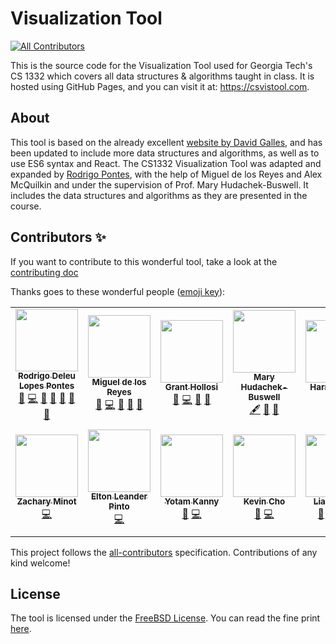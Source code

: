 # Visualization Tool

<!-- ALL-CONTRIBUTORS-BADGE:START - Do not remove or modify this section -->

[![All Contributors](https://img.shields.io/badge/all_contributors-14-orange.svg?style=flat-square)](#contributors-)

<!-- ALL-CONTRIBUTORS-BADGE:END -->

This is the source code for the Visualization Tool used for Georgia Tech's CS 1332 which covers all data structures & algorithms taught in class. It is hosted using GitHub Pages, and you can visit it at: https://csvistool.com.

## About

This tool is based on the already excellent [website by David Galles](https://www.cs.usfca.edu/~galles/visualization), and has been updated to include more data structures and algorithms, as well as to use ES6 syntax and React.
The CS1332 Visualization Tool was adapted and expanded by [Rodrigo Pontes](https://rodrigodlpontes.github.io/website/), with the help of Miguel de los Reyes and Alex McQuilkin and under the supervision of Prof. Mary Hudachek-Buswell. It includes the data structures and algorithms as they are presented in the course.

## Contributors ✨

If you want to contribute to this wonderful tool, take a look at the [contributing doc](CONTRIBUTING.md)

Thanks goes to these wonderful people ([emoji key](https://allcontributors.org/docs/en/emoji-key)):

<!-- ALL-CONTRIBUTORS-LIST:START - Do not remove or modify this section -->
<!-- prettier-ignore-start -->
<!-- markdownlint-disable -->
<table>
  <tr>
    <td align="center"><a href="https://github.com/RodrigoDLPontes"><img src="https://avatars.githubusercontent.com/u/11012066?v=4?s=100" width="100px;" alt=""/><br /><sub><b>Rodrigo Deleu Lopes Pontes</b></sub></a><br /><a href="https://github.com/RodrigoDLPontes/visualization-tool/issues?q=author%3ARodrigoDLPontes" title="Bug reports">🐛</a> <a href="https://github.com/RodrigoDLPontes/visualization-tool/commits?author=RodrigoDLPontes" title="Code">💻</a> <a href="#design-RodrigoDLPontes" title="Design">🎨</a> <a href="#ideas-RodrigoDLPontes" title="Ideas, Planning, & Feedback">🤔</a> <a href="#maintenance-RodrigoDLPontes" title="Maintenance">🚧</a> <a href="#question-RodrigoDLPontes" title="Answering Questions">💬</a> <a href="https://github.com/RodrigoDLPontes/visualization-tool/pulls?q=is%3Apr+reviewed-by%3ARodrigoDLPontes" title="Reviewed Pull Requests">👀</a></td>
    <td align="center"><a href="https://github.com/migueldlr"><img src="https://avatars.githubusercontent.com/u/8410924?v=4?s=100" width="100px;" alt=""/><br /><sub><b>Miguel de los Reyes</b></sub></a><br /><a href="https://github.com/RodrigoDLPontes/visualization-tool/issues?q=author%3Amigueldlr" title="Bug reports">🐛</a> <a href="https://github.com/RodrigoDLPontes/visualization-tool/commits?author=migueldlr" title="Code">💻</a> <a href="#ideas-migueldlr" title="Ideas, Planning, & Feedback">🤔</a> <a href="#maintenance-migueldlr" title="Maintenance">🚧</a> <a href="https://github.com/RodrigoDLPontes/visualization-tool/pulls?q=is%3Apr+reviewed-by%3Amigueldlr" title="Reviewed Pull Requests">👀</a></td>
    <td align="center"><a href="https://github.com/grant-hollosi"><img src="https://avatars.githubusercontent.com/u/64664063?v=4?s=100" width="100px;" alt=""/><br /><sub><b>Grant Hollosi</b></sub></a><br /><a href="https://github.com/RodrigoDLPontes/visualization-tool/issues?q=author%3Agrant-hollosi" title="Bug reports">🐛</a> <a href="https://github.com/RodrigoDLPontes/visualization-tool/commits?author=grant-hollosi" title="Code">💻</a> <a href="#maintenance-grant-hollosi" title="Maintenance">🚧</a> <a href="https://github.com/RodrigoDLPontes/visualization-tool/pulls?q=is%3Apr+reviewed-by%3Agrant-hollosi" title="Reviewed Pull Requests">👀</a></td>
    <td align="center"><a href="https://github.com/mhb6"><img src="https://avatars.githubusercontent.com/u/24942852?v=4?s=100" width="100px;" alt=""/><br /><sub><b>Mary Hudachek-Buswell</b></sub></a><br /><a href="#content-mhb6" title="Content">🖋</a> <a href="#design-mhb6" title="Design">🎨</a> <a href="#ideas-mhb6" title="Ideas, Planning, & Feedback">🤔</a></td>
    <td align="center"><a href="https://github.com/hzhu359"><img src="https://avatars.githubusercontent.com/u/54654449?v=4?s=100" width="100px;" alt=""/><br /><sub><b>Harrison Zhu</b></sub></a><br /><a href="https://github.com/RodrigoDLPontes/visualization-tool/issues?q=author%3Ahzhu359" title="Bug reports">🐛</a> <a href="https://github.com/RodrigoDLPontes/visualization-tool/commits?author=hzhu359" title="Code">💻</a></td>
    <td align="center"><a href="https://github.com/alexmcq99"><img src="https://avatars.githubusercontent.com/u/32752657?v=4?s=100" width="100px;" alt=""/><br /><sub><b>Alexander McQuilkin</b></sub></a><br /><a href="https://github.com/RodrigoDLPontes/visualization-tool/commits?author=alexmcq99" title="Code">💻</a></td>
    <td align="center"><a href="https://github.com/tylrshot"><img src="https://avatars.githubusercontent.com/u/38059576?v=4?s=100" width="100px;" alt=""/><br /><sub><b>Tyler Schott</b></sub></a><br /><a href="https://github.com/RodrigoDLPontes/visualization-tool/issues?q=author%3Atylrshot" title="Bug reports">🐛</a> <a href="https://github.com/RodrigoDLPontes/visualization-tool/commits?author=tylrshot" title="Code">💻</a></td>
  </tr>
  <tr>
    <td align="center"><a href="https://github.com/zminot"><img src="https://avatars.githubusercontent.com/u/43081846?v=4?s=100" width="100px;" alt=""/><br /><sub><b>Zachary Minot</b></sub></a><br /><a href="https://github.com/RodrigoDLPontes/visualization-tool/commits?author=zminot" title="Code">💻</a></td>
    <td align="center"><a href="https://github.com/1ntEgr8"><img src="https://avatars.githubusercontent.com/u/40111357?v=4?s=100" width="100px;" alt=""/><br /><sub><b>Elton Leander Pinto</b></sub></a><br /><a href="https://github.com/RodrigoDLPontes/visualization-tool/commits?author=1ntEgr8" title="Code">💻</a></td>
    <td align="center"><a href="https://github.com/yotam-k"><img src="https://avatars.githubusercontent.com/u/31946987?v=4?s=100" width="100px;" alt=""/><br /><sub><b>Yotam Kanny</b></sub></a><br /><a href="https://github.com/RodrigoDLPontes/visualization-tool/issues?q=author%3Ayotam-k" title="Bug reports">🐛</a> <a href="https://github.com/RodrigoDLPontes/visualization-tool/commits?author=yotam-k" title="Code">💻</a></td>
    <td align="center"><a href="https://github.com/ohcnivek"><img src="https://avatars.githubusercontent.com/u/64056046?v=4?s=100" width="100px;" alt=""/><br /><sub><b>Kevin Cho</b></sub></a><br /><a href="https://github.com/RodrigoDLPontes/visualization-tool/issues?q=author%3Aohcnivek" title="Bug reports">🐛</a> <a href="https://github.com/RodrigoDLPontes/visualization-tool/commits?author=ohcnivek" title="Code">💻</a></td>
    <td align="center"><a href="https://github.com/ljones315"><img src="https://avatars.githubusercontent.com/u/67525591?v=4?s=100" width="100px;" alt=""/><br /><sub><b>Liam Jones</b></sub></a><br /><a href="https://github.com/RodrigoDLPontes/visualization-tool/issues?q=author%3Aljones315" title="Bug reports">🐛</a> <a href="https://github.com/RodrigoDLPontes/visualization-tool/commits?author=ljones315" title="Code">💻</a> <a href="#maintenance-liam-jones" title="Maintenance">🚧</a> <a href="https://github.com/RodrigoDLPontes/visualization-tool/pulls?q=is%3Apr+reviewed-by%3Aljones315" title="Reviewed Pull Requests">👀</a></td>
    <td align="center"><a href="https://github.com/akoap"><img src="https://avatars.githubusercontent.com/u/35209362?v=4" width="100px;" alt=""/><br /><sub><b>Akshay Patil</b></sub></a><br /><a href="https://github.com/RodrigoDLPontes/visualization-tool/commits?author=akoap" title="Code">💻</a></td>
    <td align="center"><a href="https://github.com/skapoor68"><img src="https://avatars.githubusercontent.com/u/96704494?v=4?s=100" width="100px;" alt=""/><br /><sub><b>Sameer (Sammy) Kapoor</b></sub></a><br /><a href="https://github.com/RodrigoDLPontes/visualization-tool/commits?author=skapoor68" title="Code">💻</a> <a title="https://github.com/RodrigoDLPontes/visualization-tool#design-skapoor68">🎨</a><a href="https://github.com/RodrigoDLPontes/visualization-tool/issues?q=author%3Askapoor68" title="Bug reports">🐛</a><a>👁️</a> </td>
  </tr>
</table>

<!-- markdownlint-restore -->
<!-- prettier-ignore-end -->

<!-- ALL-CONTRIBUTORS-LIST:END -->

This project follows the [all-contributors](https://github.com/all-contributors/all-contributors) specification. Contributions of any kind welcome!

## License

The tool is licensed under the [FreeBSD License](<https://en.wikipedia.org/wiki/BSD_licenses#2-clause_license_(%22Simplified_BSD_License%22_or_%22FreeBSD_License%22)>). You can read the fine print [here](https://github.com/RodrigoDLPontes/visualization-tool/blob/master/LICENSE.md).
